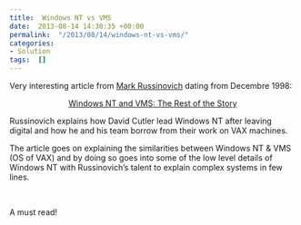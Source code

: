 ```yaml
---
title:  Windows NT vs VMS
date:  2013-08-14 14:30:35 +00:00
permalink:  "/2013/08/14/windows-nt-vs-vms/"
categories:
- Solution
tags:  []
---
```

<p>Very interesting article from <a href="http://blogs.technet.com/b/markrussinovich/">Mark Russinovich</a> dating from Decembre 1998:</p>  <p align="center"><a href="http://windowsitpro.com/windows-client/windows-nt-and-vms-rest-story">Windows NT and VMS: The Rest of the Story</a></p>  <p>Russinovich explains how David Cutler lead Windows NT after leaving digital and how he and his team borrow from their work on VAX machines.</p>  <p>The article goes on explaining the similarities between Windows NT &amp; VMS (OS of VAX) and by doing so goes into some of the low level details of Windows NT with Russinovich’s talent to explain complex systems in few lines.</p>  <p>&#160;</p>  <p>A must read!</p>